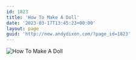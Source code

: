 ```yaml
---
id: 1823
title: 'How To Make A Doll'
date: '2023-03-17T13:45:23+00:00'
layout: page
guid: 'http://new.andydixon.com/?page_id=1823'
---
```


![How To Make A Doll](https://i0.wp.com/assets.g8x2.ldn.idrivee2-23.com/posters/How%20To%20Make%20A%20Doll%2001.jpg?w=1200&ssl=1 "How To Make A Doll")